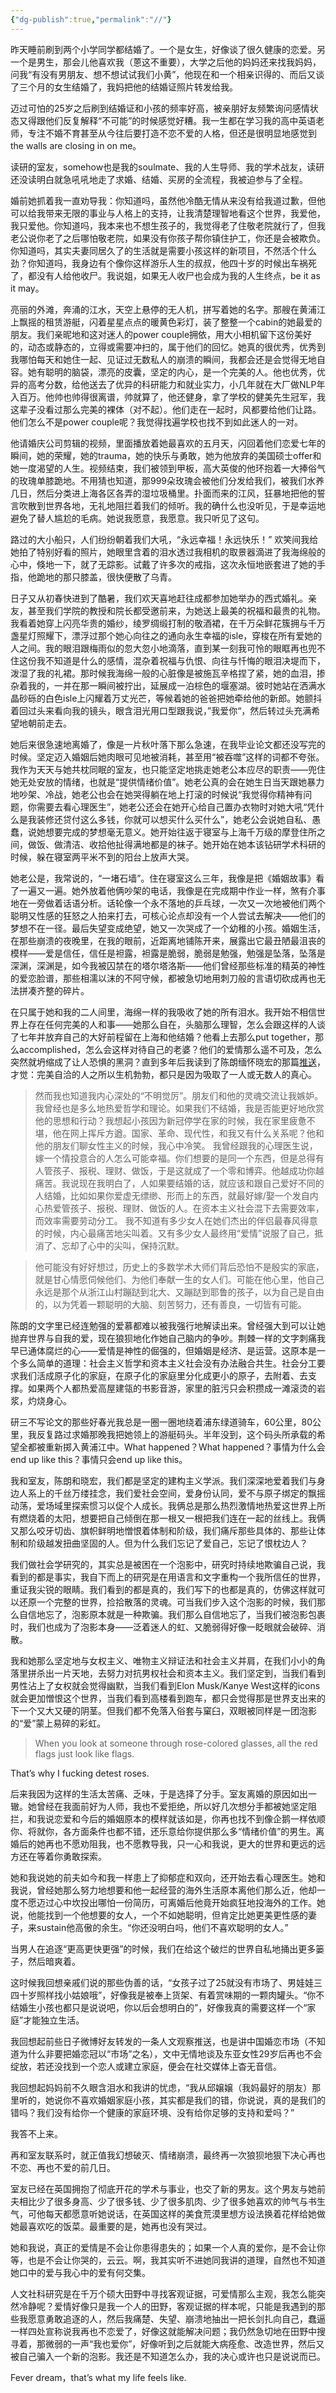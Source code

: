 ```yaml
---
{"dg-publish":true,"permalink":"//"}
---
```



昨天睡前刷到两个小学同学都结婚了。一个是女生，好像谈了很久健康的恋爱。另一个是男生，那会儿他喜欢我（蒽这不重要），大学之后他的妈妈还来找我妈妈，问我“有没有男朋友、想不想试试我们小黄”，他现在和一个相亲识得的、而后又谈了三个月的女生结婚了，我妈把他的结婚证照片转发给我。

迈过可怕的25岁之后刷到结婚证和小孩的频率好高，被亲朋好友频繁询问感情状态又得跟他们反复解释“不可能”的时候感觉好糟。我一生都在学习我的高中英语老师，专注不婚不育甚至从今往后要打造不恋不爱的人格，但还是很明显地感觉到the walls are closing in on me。

读研的室友，somehow也是我的soulmate、我的人生导师、我的学术战友，读研还没读明白就急吼吼地走了求婚、结婚、买房的全流程，我被迫参与了全程。

婚前她抓着我一直劝导我：你知道吗，虽然他冷酷无情从来没有给我道过歉，但他可以给我带来无限的事业与人格上的支持，让我清楚理智地看这个世界，我爱他，我只爱他。你知道吗，我本来也不想生孩子的，我觉得老了住敬老院就行了，但我老公说你老了之后哪怕敬老院，如果没有你孩子帮你镇住护工，你还是会被欺负。你知道吗，其实夫妻同居久了的生活就是需要小孩这样的新项目，不然活个什么劲？你知道吗，我身边有个像你这样游乐人生的叔叔，他四十岁的时候出车祸死了，都没有人给他收尸。我说姐，如果无人收尸也会成为我的人生终点，be it as it may。

亮丽的外滩，奔涌的江水，天空上悬停的无人机，拼写着她的名字。那艘在黄浦江上飘摇的租赁游艇，闪着星星点点的暖黄色彩灯，装了整整一个cabin的她最爱的朋友。我们亲昵地和这对迷人的power couple拥依，用大小相机留下这份美好的，动态或静态的，立得或需要冲扫的，属于他们的回忆。她真的很优秀，优秀到我哪怕每天和她住一起、见证过无数私人的崩溃的瞬间，我都会还是会觉得无地自容。她有聪明的脑袋，漂亮的皮囊，坚定的内心，是一个完美的人。他也优秀，优异的高考分数，给他送去了优异的科研能力和就业实力，小几年就在大厂做NLP年入百万。他帅也帅得很离谱，帅就算了，他还健身，拿了学校的健美先生冠军，我这辈子没看过那么完美的裸体（对不起）。他们走在一起时，风都要给他们让路。他们怎么不是power couple呢？我觉得找遍学校也找不到如此迷人的一对。

他请婚庆公司剪辑的视频，里面播放着她最喜欢的五月天，闪回着他们恋爱七年的瞬间，她的荣耀，她的trauma，她的快乐与勇敢，她为他放弃的美国硕士offer和她一度渴望的人生。视频结束，我们被领到甲板，高大英俊的他环抱着一大捧俗气的玫瑰单膝跪地。不用猜也知道，那999朵玫瑰会被他们分发给我们，被我们水养几日，然后分类进上海各区各弄的湿垃圾桶里。扑面而来的江风，狂暴地把他的誓言吹散到世界各地，无礼地阻拦着我们的倾听。我的确什么也没听见，于是幸运地避免了替人尴尬的毛病。她说我愿意，我愿意。我只听见了这句。

路过的大小船只，人们纷纷朝着我们大吼，“永远幸福！永远快乐！” 欢笑间我给她拍了特别好看的照片，她眼里含着的泪水透过我相机的取景器滴进了我海绵般的心中，倏地一下，就了无踪影。试戴了许多次的戒指，这次永恒地嵌套进了她的手指，他跪地的那只膝盖，很快便散了乌青。

日子又从初春快进到了酷暑，我们欢天喜地赶往成都参加她举办的西式婚礼。亲友，甚至我们学院的教授和院长都受邀前来，为她送上最美的祝福和最贵的礼物。我看着她穿上闪亮华贵的婚纱，绫罗绸缎打制的敬酒裙，在千万朵鲜花簇拥与千万盏星灯照耀下，漂浮过那个她心向往之的通向永生幸福的isle，穿梭在所有爱她的人之间。我的眼泪跟梅雨似的忽大忽小地滴落，直到某一刻我可怜的眼眶再也兜不住这份我不知道是什么的感情，混杂着祝福与仇恨、向往与忏悔的眼泪决堤而下，泼湿了我的礼裙。那时候我海绵一般的心脏像是被施瓦辛格捏了紧，她的血泪，掺杂着我的，一并在那一瞬间被拧出，延展成一泊棕色的堰塞湖。彼时她站在洒满水晶砂砾的白色isle上闪耀着万丈光芒，等候着她的爸爸把她牵给他的新郎。她颤抖着回过头来看向我的镜头，眼含泪光用口型跟我说，”我爱你“，然后转过头充满希望地朝前走去。

她后来很急速地离婚了，像是一片秋叶落下那么急速，在我毕业论文都还没写完的时候。坚定迈入婚姻后她肉眼可见地被消耗，甚至用“被吞噬”这样的词都不夸张。我作为天天与她共枕同眠的室友，也只能坚定地挑走她老公本应尽的职责——兜住她无处安放的情绪，也就是“提供情绪价值”。她老公真的会在她生日当天跟她暴力地吵架、冷战，她老公也会在她哭得躺在地上打滚的时候说“我觉得你精神有问题，你需要去看心理医生”，她老公还会在她开心给自己置办衣物时对她大吼“凭什么是我装修还贷付这么多钱，你就可以想买什么买什么”，她老公会说她自私、愚蠢，说她想要完成的梦想毫无意义。她开始往返于寝室与上海千万级的摩登住所之间，做饭、做清洁、收拾他扯得满地都是的袜子。她开始在她本该钻研学术科研的时候，躲在寝室两平米不到的阳台上放声大哭。

她老公是，我常说的，“一堵石墙”。住在寝室这么三年，我像是把《婚姻故事》看了一遍又一遍。她外放着他俩吵架的电话，我像是在完成期中作业一样，煞有介事地在一旁做着话语分析。话轮像一个永不落地的乒乓球，一次又一次地被他们两个聪明又性感的狂怒之人拍来打去，可核心论点却没有一个人尝试去解决——他们的梦想不在一径。最后失望变成绝望，她又一次哭成了一个幼稚的小孩。婚姻生活，在那些崩溃的夜晚里，在我的眼前，近距离地铺陈开来，展露出它最丑陋最沮丧的模样——爱是信任，信任是袒露，袒露是脆弱，脆弱是勉强，勉强是坠落，坠落是深渊，深渊是，如今我被囚禁在的塔尔塔洛斯——他们曾经那些标准的精英的神性的爱恋脸谱，那些相濡以沫的不阿守候，都被急切地用刺刀般的言语切砍成再也无法拼凑齐整的碎片。

在只属于她和我的二人间里，海绵一样的我吸收了她的所有泪水。我开始不相信世界上存在任何完美的人和事——她那么自在，头脑那么理智，怎么会跟这样的人谈了七年并放弃自己的大好前程留在上海和他结婚？他看上去那么put together，那么accomplished，怎么会这样对待自己的老婆？他们的爱情那么遥不可及，怎么突然就坍缩成了让人恐惧的黑洞？直到多年后我读到了陈朗缅怀晓宏的那篇[推送](https://mp.weixin.qq.com/s/kxiwQAlTpZ2JRaoYO3F6sQ)，才觉：完美自洽的人之所以生机勃勃，都只是因为吸取了一人或无数人的真心。

> 然而我也知道我内心深处的“不明觉厉”。朋友们和他的灵魂交流让我嫉妒。我曾经也是多么地热爱哲学和理论。如果我们不结婚，我是否能更好地欣赏他的思想和行动？我想起小孩因为新冠停学在家的时候，我在家里疲惫不堪，他在网上挥斥方遒。国家、革命、现代性，和我又有什么关系呢？他和他的朋友们聊女性主义的时候，我心中冷笑。 我曾经跟我的心理医生说，嫁一个情投意合的人怎么可能幸福。你们想要的是同一个东西，但是总得有人管孩子、报税、理财、做饭，于是这就成了一个零和博弈。他越成功你越痛苦。我说现在我明白了，人如果要结婚的话，就应该和跟自己爱好不同的人结婚，比如如果你爱虚无缥缈、形而上的东西，就最好嫁/娶一个发自内心热爱管孩子、报税、理财、做饭的人。在资本主义社会混下去需要效率，而效率需要劳动分工。 我不知道有多少女人在她们杰出的伴侣最春风得意的时候，内心最痛苦地尖叫着。又有多少女人最终用“爱情”说服了自己，抵消了、忘却了心中的尖叫，保持沉默。

> 他可能没有好好想过，历史上的多数学术大师们背后恐怕不是殷实的家底，就是甘心情愿伺候他们、为他们奉献一生的女人们。可能在他心里，他自己永远是那个从浙江山村蹦跶到北大、又蹦跶到耶鲁的孩子，以为自己是自由的，以为凭着一颗聪明的大脑、刻苦努力，还有善良，一切皆有可能。

陈朗的文字里已经连勉强的爱慕都难以被我强行地解读出来。曾经强大到可以让她抛弃世界与自我的爱，现在狼狈地化作她自己脑内的争吵。荆棘一样的文字刺痛我早已通体腐烂的心——爱情是神性的倔强的，但婚姻是经济、是运营。这原本是一个多么简单的道理：社会主义哲学和资本主义社会没有办法融合共生。社会分工要求我们活成原子化的家庭，在原子化的家庭里分化成更小的原子，去附着、去支撑。如果两个人都热爱高屋建瓴的书影音游，家里的脏污只会积攒成一滩滚烫的岩浆，灼烧身心。

研三不写论文的那些好春光我总是一圈一圈地绕着浦东绿道骑车，60公里，80公里，我反复路过求婚那晚我把她领上的游艇码头。半年没到，这个码头所承载的希望全都被重新掷入黄浦江中。What happened？What happened？事情为什么会end up like this？事情只会end up like this。

我和室友，陈朗和晓宏，我们都是坚定的建构主义学派。我们深深地爱着我们与身边人系上的千丝万缕挂念，我们爱社会空间，爱身份认同，爱不与原子绑定的飘摇动荡，爱场域里探索惯习以促个人成长。我俩总是那么热烈激情地热爱这世界上所有燃烧着的太阳，想要把自己倾倒在那一根又一根把我们连在一起的丝线上。我俩又那么咬牙切齿、旗帜鲜明地憎恨着体制和阶级，我们痛斥那些具体的、那些让体制和阶级越发扭曲坚固的人。但为什么我们忘记了爱自己，忘记了恨枕边人？

我们做社会学研究的，其实总是被困在一个泡影中，研究时持续地欺骗自己说，我看到的都是事实，我自下而上的研究是在用语言和文字重构一个我所信任的世界，重证我尖锐的眼睛。我们看到的都是真的，我们写下的也都是真的，仿佛这样就可以还原一个完整的世界，捡拾散落的灵魂。可当我们步入这个泡影的时候，我们那么自信地忘了，泡影原本就是一种欺骗。我们那么自信地忘了，当我们被泡影包裹时，我们也成为了泡影本身——泛着迷人的虹、又脆弱得好像一眨眼就会破碎、消散。

我和她那么坚定地与女权主义、唯物主义辩证法和社会主义并肩，在我们小小的角落里拼杀出一片天地，去努力对抗男权社会和资本主义。我们坚定到，当我们看到男性沾上了女权就会觉得幽默，当我们看到Elon Musk/Kanye West这样的icons就会更加憎恨这个世界，当我们看到高楼看到跑车，都只会觉得那是世界支出来的下一个又大又硬的阴茎。但我们都不免落入俗套与窠臼，双眼被同样是一团泡影的“爱”蒙上易碎的彩虹。

> When you look at someone through rose-colored glasses, all the red flags just look like flags.

That’s why I fucking detest roses.

后来我因为这样的生活太苦痛、乏味，于是选择了分手。室友离婚的原因如出一辙。她曾经在我面前好为人师，我也不爱拒绝，所以好几次想分手都被她坚定阻拦，和我说恋爱和今后的婚姻原本的模样就该如是，你再也找不到像企鹅一样依顺你、将就你，各方面条件也都不错，还乐意给你提供那么多“情绪价值”的男生。离婚后的她再也不愿劝阻我，也不愿教导我，只一心和我说，更大的世界和更远的远方还在等着你勇敢探索。

她和我说她的前夫如今和我一样患上了抑郁症和双向，还开始去看心理医生。她和我说，曾经她那么努力地想要和他一起经营的海外生活原本离他们那么近，他却一度不愿迈过心中坎投出哪怕一份简历，可离婚后他竟开始疯狂地投海外的工作。她说，他能找到一个他想要的女人，一个不如她聪明，但肯定比她更美更性感的妻子，来sustain他高傲的余生。“你还没明白吗，他们不喜欢聪明的女人。”

当男人在追逐“更高更快更强”的时候，我们在给这个破烂的世界自私地捅出更多篓子，然后暗爽着。

这时候我回想亲戚们说的那些伪善的话，“女孩子过了25就没有市场了、男娃娃三四十岁照样找小姑娘哦”，好像我是被奉上货架、有着赏味期的一颗肉罐头。“你不结婚生小孩也都只是说说吧，你以后会想明白的”，好像我真的需要这样一个“家庭”才能独立生活。

我回想起前些日子微博好友转发的一条人文观察推送，也是讲中国婚恋市场（不知道为什么非要把婚恋冠以“市场”之名），文中无情地谈及东亚女性29岁后再也不会绽放，若还没找到一个恋人或建立家庭，便会在社交媒体上杳无音信。

我回想起妈妈前不久眼含泪水和我讲的忧虑，“我从邱嬢嬢（我妈最好的朋友）那里听的，她说你不喜欢婚姻家庭小孩，其实都是我们的错，你说说，真的是我们的错吗？我们没有给你一个健康的家庭环境、没有给你足够的支持和爱吗？”

我答不上来。

再和室友联系时，就正值我幻想破灭、情绪崩溃，最终再一次狼狈地狠下决心再也不恋、再也不爱的前几日。

室友已经在英国拥抱了彻底开花的学术与事业，也交了新的男友。这个男友与她前夫相比少了很多身高、少了很多钱、少了很多肌肉、少了很多她喜欢的帅气与书生气，可他每天都愿意听她说话，在英国这样的美食荒漠里想方设法换着花样给她做她最喜欢吃的饭菜。最重要的是，她再也没有哭过。

她和我说，真正的爱情是不会让你患得患失的；如果一个人真的爱你，是不会让你等，也是不会让你哭的，云云。啊，我其实听不进她同我讲的道理，自然也不知道她口中的爱与我心中的爱有何交集。

人文社科研究是在千万个硕大田野中寻找客观证据，可爱情那么主观，我怎么能突然冷静呢？爱情好像只是我一个人的田野，客观证据的样本呢，只能是我遇到的那些我愿意勇敢追逐的人，然后我痛楚、失望、崩溃地抽出一把长剑扎向自己，蠢逼一样四处宣称说我再也不恋爱了，好像这就能解决问题；我仍然急切地在田野中搜寻着，那微弱的一声“我也爱你”，好像听到之后就能大病痊愈、改造世界，然后又被自己骗入一个新的泡影。我还是不知道怎么办，我的决心或许也只是说说而已。

Fever dream，that’s what my life feels like.